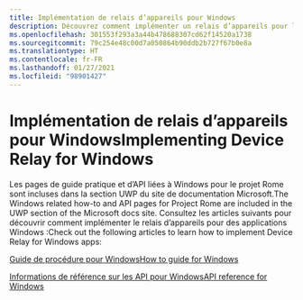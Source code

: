```yaml
---
title: Implémentation de relais d’appareils pour Windows
description: Découvrez comment implémenter un relais d’appareils pour les applications Windows.
ms.openlocfilehash: 301553f293a3a44b478688307cd62f14520a1738
ms.sourcegitcommit: 79c254e48c00d7a050864b90ddb2b727f67b0e8a
ms.translationtype: HT
ms.contentlocale: fr-FR
ms.lasthandoff: 01/27/2021
ms.locfileid: "98901427"
---
```

# <a name="implementing-device-relay-for-windows"></a><span data-ttu-id="77cf6-103">Implémentation de relais d’appareils pour Windows</span><span class="sxs-lookup"><span data-stu-id="77cf6-103">Implementing Device Relay for Windows</span></span>

<span data-ttu-id="77cf6-104">Les pages de guide pratique et d’API liées à Windows pour le projet Rome sont incluses dans la section UWP du site de documentation Microsoft.</span><span class="sxs-lookup"><span data-stu-id="77cf6-104">The Windows related how-to and API pages for Project Rome are included in the UWP section of the Microsoft docs site.</span></span> <span data-ttu-id="77cf6-105">Consultez les articles suivants pour découvrir comment implémenter le relais d’appareils pour des applications Windows :</span><span class="sxs-lookup"><span data-stu-id="77cf6-105">Check out the following articles to learn how to implement Device Relay for Windows apps:</span></span>

[<span data-ttu-id="77cf6-106">Guide de procédure pour Windows</span><span class="sxs-lookup"><span data-stu-id="77cf6-106">How to guide for Windows</span></span>](/windows/uwp/launch-resume/connected-apps-and-devices)

[<span data-ttu-id="77cf6-107">Informations de référence sur les API pour Windows</span><span class="sxs-lookup"><span data-stu-id="77cf6-107">API reference for Windows</span></span>](/uwp/api/Windows.System.RemoteSystems)